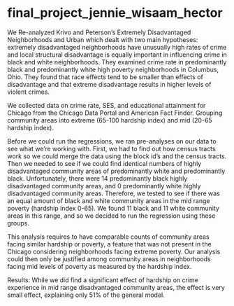 # final_project_jennie_wisaam_hector

We Re-analyzed Krivo and Peterson’s Extremely Disadvantaged Neighborhoods and Urban which dealt with two main hypotheses: extremely disadvantaged neighborhoods have unusually high rates of crime and local structural disadvantage is equally important in influencing crime in black and white neighborhoods. They examined crime rate in predominantly black and predominantly white high poverty neighborhoods in Columbus, Ohio. They found that race effects tend to be smaller than effects of disadvantage and that extreme disadvantage results in higher levels of violent crimes.

We collected data on crime rate, SES, and educational attainment for Chicago from the Chicago Data Portal and American Fact Finder. Grouping community areas into extreme (65-100 hardship index) and mid (20-65 hardship index). 

Before we could run the regressions, we ran pre-analyses on our data to see what we’re working with. First, we had to find out how census tracts work so we could merge the data using the block id’s and the census tracts. Then we needed to see if we could find identical numbers of highly disadvantaged community areas of predominantly white and predominantly black. Unfortunately, there were 14 predominantly black highly disadvantaged community areas, and 0 predominantly white highly disadvantaged community areas. Therefore, we tested to see if there was an equal amount of black and white community areas in the mid range poverty (hardship index 0-65). We found 11 black and 11 white community areas in this range, and so we decided to run the regression using these groups.

This analysis requires to have comparable counts of community areas facing similar hardship or poverty, a feature that was not present in the Chicago considering neighborhoods facing extreme poverty. Our analysis could then only be justified among community areas in neighborhoods facing mid levels of poverty as measured by the hardship index. 

Results:
While we did find a significant effect of hardship on crime experience in mid range disadvantaged community areas, the effect is very small effect, explaining only 51% of the general model. 
